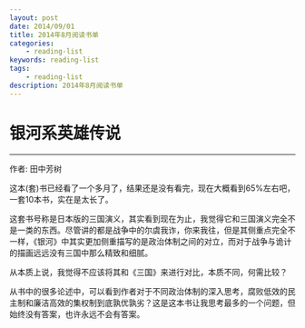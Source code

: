 ```yaml
---
layout: post
date: 2014/09/01
title: 2014年8月阅读书单
categories: 
    - reading-list
keywords: reading-list
tags: 
    - reading-list
description: 2014年8月阅读书单
---
```


# 银河系英雄传说

---------------------------

作者: 田中芳树

这本(套)书已经看了一个多月了，结果还是没有看完，现在大概看到65%左右吧，一套10本书，实在是太长了。

这套书号称是日本版的三国演义，其实看到现在为止，我觉得它和三国演义完全不是一类的东西。尽管讲的都是战争中的尔虞我诈，你来我往，但是其侧重点完全不一样，《银河》中其实更加侧重描写的是政治体制之间的对立，而对于战争与诡计的描画远远没有三国中那么精致和细腻。

从本质上说，我觉得不应该将其和《三国》来进行对比，本质不同，何需比较？

从书中的很多论述中，可以看到作者对于不同政治体制的深入思考，腐败低效的民主制和廉洁高效的集权制到底孰优孰劣？这是这本书让我思考最多的一个问题，但始终没有答案，也许永远不会有答案。


